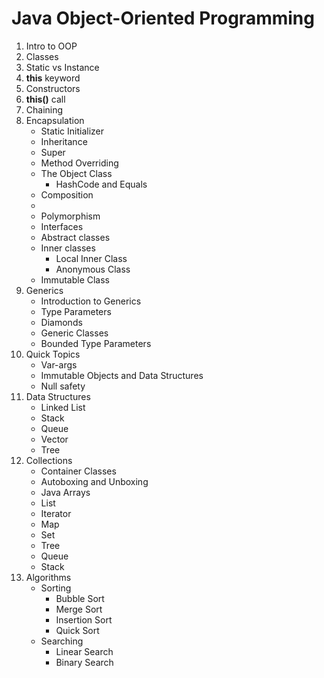 # Java Object-Oriented Programming

1. Intro to OOP
2. Classes
3. Static vs Instance
4. **this** keyword
5. Constructors
6. **this()** call
7. Chaining
8. Encapsulation
    * Static Initializer
    * Inheritance
    * Super
    * Method Overriding
    * The Object Class
        * HashCode and Equals
    * Composition
    * 
    * Polymorphism
    * Interfaces
    * Abstract classes
    * Inner classes
        * Local Inner Class
        * Anonymous Class
    * Immutable Class
9. Generics
    * Introduction to Generics
    * Type Parameters
    * Diamonds
    * Generic Classes
    * Bounded Type Parameters
10. Quick Topics
     * Var-args
     * Immutable Objects and Data Structures
     * Null safety
11. Data Structures
     * Linked List
     * Stack
     * Queue
     * Vector
     * Tree
12. Collections
     * Container Classes
     * Autoboxing and Unboxing
     * Java Arrays
     * List
     * Iterator
     * Map
     * Set
     * Tree
     * Queue
     * Stack
13. Algorithms
     * Sorting
         * Bubble Sort
         * Merge Sort
         * Insertion Sort
         * Quick Sort
     * Searching
         * Linear Search
         * Binary Search 
